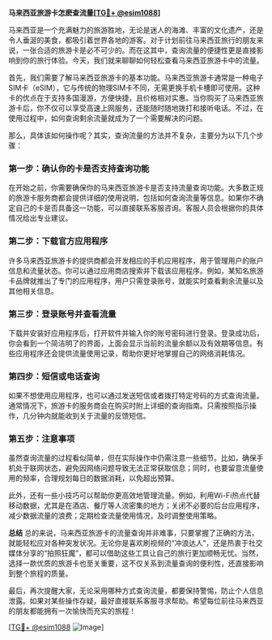 **马来西亚旅游卡怎麽查流量[[TG💪+ @esim1088](https://t.me/s/esim1088)]**

马来西亚是一个充满魅力的旅游胜地，无论是迷人的海滩、丰富的文化遗产，还是令人垂涎的美食，都吸引着世界各地的游客。对于计划前往马来西亚旅行的朋友来说，一张合适的旅游卡是必不可少的。而在这其中，查询流量的便捷性更是直接影响到你的旅行体验。今天，我们就来聊聊如何轻松查看马来西亚旅游卡中的流量。

首先，我们需要了解马来西亚旅游卡的基本功能。马来西亚旅游卡通常是一种电子SIM卡（eSIM），它与传统的物理SIM卡不同，无需更换手机卡槽即可使用。这种卡的优点在于支持多国漫游，方便快捷，且价格相对实惠。当你购买了马来西亚旅游卡后，你不仅可以享受高速上网服务，还能随时随地拨打和接听电话。不过，在使用过程中，如何查询剩余流量就成为了一个需要解决的问题。

那么，具体该如何操作呢？其实，查询流量的方法并不复杂，主要分为以下几个步骤：

### **第一步：确认你的卡是否支持查询功能**
在开始之前，你需要确保你的马来西亚旅游卡是否支持流量查询功能。大多数正规的旅游卡服务商都会提供详细的使用说明，包括如何查询流量等信息。如果你不确定自己的卡是否具备这一功能，可以直接联系客服咨询。客服人员会根据你的具体情况给出专业建议。

### **第二步：下载官方应用程序**
许多马来西亚旅游卡的提供商都会开发相应的手机应用程序，用于管理用户的账户信息和流量状态。你可以通过应用商店搜索并下载该应用程序。例如，某知名旅游卡品牌就推出了专门的应用程序，用户只需登录账号，就能实时查看剩余流量以及其他相关信息。

### **第三步：登录账号并查看流量**
下载并安装好应用程序后，打开软件并输入你的账号密码进行登录。登录成功后，你会看到一个简洁明了的界面，上面会显示当前的流量余额以及有效期等信息。有些应用程序还会提供流量使用记录，帮助你更好地掌握自己的网络消耗情况。

### **第四步：短信或电话查询**
如果不想使用应用程序，也可以通过发送短信或者拨打特定号码的方式查询流量。通常情况下，旅游卡的服务商会在购买时附上详细的查询指南。只需按照指示操作，几分钟内就能收到关于流量的反馈短信。

### **第五步：注意事项**
虽然查询流量的过程看似简单，但在实际操作中仍需注意一些细节。比如，确保手机处于联网状态，避免因网络问题导致无法正常获取信息；同时，也要留意流量使用的频率，合理规划每日的数据消耗，以免超出预算。

此外，还有一些小技巧可以帮助你更高效地管理流量。例如，利用Wi-Fi热点代替移动数据，尤其是在酒店、餐厅等人流密集的地方；关闭不必要的后台应用程序，减少数据流量的浪费；定期检查流量使用情况，及时调整使用策略。

**总结**
总的来说，马来西亚旅游卡的流量查询并非难事，只要掌握了正确的方法，就能轻松应对各种突发状况。无论你是喜欢刷视频的“冲浪达人”，还是热衷于社交媒体分享的“拍照狂魔”，都可以借助这些工具让自己的旅行更加顺畅无忧。当然，选择一款优质的旅游卡也至关重要，这不仅关系到流量查询的便利性，还直接影响到整个旅程的质量。

最后，再次提醒大家，无论采用哪种方式查询流量，都要保持警惕，防止个人信息泄露。如果对某些操作存疑，最好直接联系客服寻求帮助。希望每位前往马来西亚的朋友都能拥有一次愉快而充实的旅程！

[[TG💪+ @esim1088](https://t.me/s/esim1088) ![Image](https://i.postimg.cc/4NQfJmqS/Snipaste-2025-05-13-00-14-12.png)]